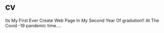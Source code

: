 # cv
Its My First Ever Create Web Page In My Second Year Of gradution!!
At The Covid -19 pandemic time....
